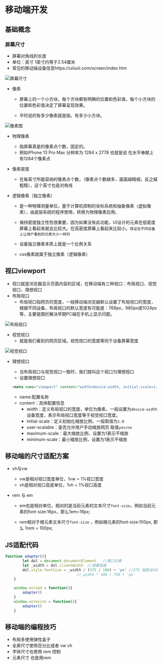 # 移动端开发

## 基础概念

### 屏幕尺寸

- 屏幕对角线的长度
- 单位：英寸 1英寸约等于2.54厘米
- 常见的移动端设备信息https://uiiiuiii.com/screen/index.htm

![屏幕尺寸](https://woniuxyopenfile.oss-cn-beijing.aliyuncs.com/woniuxynote/classNoteMd/202111221731/1.png)

- 像素

  - 屏幕上的一个小方块，每个方块都有明确的位置和色彩值，每个小方块的位置和色彩值决定了屏幕呈现效果。

  - 平时说的有多少像素就是指，有多少小方块。

  

<img src="https://img-blog.csdnimg.cn/c53805ca76234519b57ddb7b6f87b8c5.png?x-oss-process=image/watermark,type_ZHJvaWRzYW5zZmFsbGJhY2s,shadow_50,text_Q1NETiBAMTM5MDgxMTA0OQ==,size_20,color_FFFFFF,t_70,g_se,x_16" alt="像素图"  />

- 物理像素

  - 指屏幕真是的像素点个数，固定的。
  - 例如iPhone 13 Pro Max  分辨率为 1284 x 2778 也就是说 在水平奉献上有1284个像素点

- 像素密度

  - 在每英寸所能容纳的像素点个数，（像素点个数越多，画面越精细，反之越粗糙），这个英寸也是对角线

- 逻辑像素（独立像素）

  - 是一种物理测量单位，基于计算机控制的坐标系统和抽象像素（虚拟像素），由底层系统的程序使用，转换为物理像素应用。

  - 保持密度独立性性很重要，因为如果没有此功能，UI设计的元素在低密度屏幕上看起来就会比较大。在高密度屏幕上看起来比较小。`保证在不同设备上让用户看到的元素大小一样的`

  - 设备独立像素本质上就是一个比例关系
  - css像素就属于独立像素（逻辑像素）

## 视口viewport

- 视口就是浏览器显示页面内容的区域，在移动端有三种视口：布局视口、视觉视口、理想视口
- 布局视口
  - 布局视口指网页的宽度，一般移动端浏览器默认设置了布局视口的宽度，根据不同设备，布局视口的默认宽度有可能是：768px，980px或1024px等，主要是围栏解决早期PC端在手机上显示问题。

![布局视口](https://woniuxyopenfile.oss-cn-beijing.aliyuncs.com/woniuxynote/classNoteMd/202111251428/20210830104337.png)

- 视觉视口
  - 就是我们看到的网页区域。视觉视口的宽度等同于设备屏幕宽度

![视觉视口](https://woniuxyopenfile.oss-cn-beijing.aliyuncs.com/woniuxynote/classNoteMd/202111221728/20210830105032.png)

- 理想视口

  - 当布局视口与视觉视口一致时，我们就叫这个视口为理想视口
  - 设置理想视口

  ```html
  <meta name="viewport" content="width=device-width, initial-scale=1.0">
  ```

  - name:配置名称
  - content：具体配置信息
    - width：定义布局视口的宽度，单位为像素，一般设置为`device-width`设备宽度，表示布局视口宽度等于视觉视口宽度。
    - initial-scale：定义初始化缩放比例，一般取值为`1.0`
    - user-scalable：是否允许用户手动缩放网页 取值`yes/no`
    - maximum-scale：最大缩放比例，设置为1表示不缩放
    - minimum-scale：最小缩放比例，设置为1表示不缩放

## 移动端的尺寸适配方案



- vh与vw

  - vw是相对视口宽度单位，1vw = 1%视口宽度
  - vh是相对视口高度单位，1vh = 1%视口高度

- rem 与 em

  - em也是相对单位，相对的是当前元素的文本尺寸`font-size`，例如当前元素的font-size:16px，那么1em=16px;

  - rem相对于根元素文本尺寸`font-size` ，例如根元素的font-size:100px, 那么 1rem = 100px;

## JS适配代码

```js
function adapter(){
        let dol = document.documentElement   //窗口元素
        let _width = dol.clientWidth  //屏幕宽度
        dol.style.fontSize = _width / (375 / 100) + 'px' //375 就是设计图尺寸  100为初始字体尺寸
    	                         //_width * 100 / 750 + 'px'	
    }
    
    window.onload = function(){
        adapter()
    }
    window.onresize = function(){
        adapter()
    }
```

## 移动端的编程技巧

- 布局多使用弹性盒子
- 全屏尺寸使用百分比或者 vw  vh
- 字体尺寸也使用 rem 控制
- 元素尺寸 也是用rem
